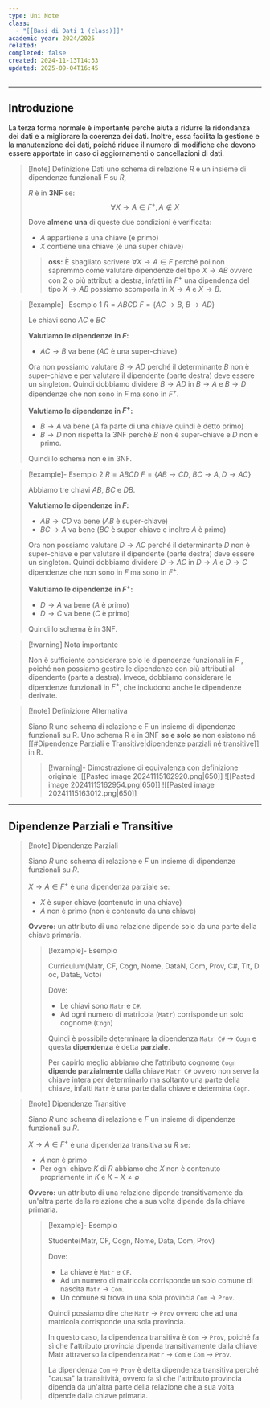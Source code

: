 ```yaml
---
type: Uni Note
class:
  - "[[Basi di Dati 1 (class)]]"
academic year: 2024/2025
related:
completed: false
created: 2024-11-13T14:33
updated: 2025-09-04T16:45
---
```

---
## Introduzione

La terza forma normale è importante perché aiuta a ridurre la ridondanza dei dati e a migliorare la coerenza dei dati. Inoltre, essa facilita la gestione e la manutenzione dei dati, poiché riduce il numero di modifiche che devono essere apportate in caso di aggiornamenti o cancellazioni di dati.

>[!note] Definizione
>Dati uno schema di relazione $R$ e un insieme di dipendenze funzionali $F$ su $R$, 
>
>$R$ è in **3NF** se:
>$$
>\forall X \to  A \in F^{+} , A \not \in X
>$$
>
>Dove **almeno una** di queste due condizioni è verificata:
>- $A$ appartiene a una chiave (è primo)
>- $X$ contiene una chiave (è una super chiave)
>  
>>**oss:** È sbagliato scrivere $\forall X \to A\in F$ perché poi non sapremmo come valutare dipendenze del tipo $X\to AB$ ovvero con 2 o più attributi a destra, infatti in $F^{+}$  una dipendenza del tipo $X\to AB$ possiamo scomporla in $X\to A$ e $X\to B$.

>[!example]- Esempio 1
>$R = ABCD$
>$F = \{ AC\to B,\ B\to AD\}$
>
>Le chiavi sono $AC$ e $BC$
>
>**Valutiamo le dipendenze in $F$:**
>- $AC\to B$ va bene ($AC$ è una super-chiave)
>
>Ora non possiamo valutare $B \to AD$ perché il determinante $B$ non è super-chiave e per valutare il dipendente (parte destra) deve essere un singleton. Quindi dobbiamo dividere $B \to AD$ in $B \to A$ e $B \to D$ dipendenze che non sono in $F$ ma sono in $F^{+}$.
>
>**Valutiamo le dipendenze in $F^{+}$:**
>- $B \to A$ va bene ($A$ fa parte di una chiave quindi è detto primo)
>- $B \to D$ non rispetta la 3NF perché $B$ non è super-chiave e $D$ non è primo.
>  
>Quindi lo schema non è in 3NF.

>[!example]- Esempio 2
>$R = ABCD$
>$F = \{ AB \to CD,\ BC \to A, D \to AC \}$
>
>Abbiamo tre chiavi $AB$, $BC$ e $DB$.
>
>**Valutiamo le dipendenze in $F$:**
>- $AB\to CD$  va bene ($AB$ è super-chiave)
>- $BC \to A$ va bene ($BC$ è super-chiave e inoltre $A$ è primo)
>
>Ora non possiamo valutare $D \to AC$ perché il determinante $D$ non è super-chiave e per valutare il dipendente (parte destra) deve essere un singleton. Quindi dobbiamo dividere $D \to AC$ in $D \to A$ e $D \to C$ dipendenze che non sono in $F$ ma sono in $F^{+}$.
>
>**Valutiamo le dipendenze in $F^{+}$:**
>- $D \to A$ va bene ($A$ è primo)
>- $D \to C$ va bene ($C$ è primo)
>  
>  Quindi lo schema è in 3NF.

>[!warning] Nota importante
>
>Non è sufficiente considerare solo le dipendenze funzionali in $F$ , poiché non possiamo gestire le dipendenze con più attributi al dipendente (parte a destra). Invece, dobbiamo considerare le dipendenze funzionali in $F^{+}$, che includono anche le dipendenze derivate.

>[!note] Definizione Alternativa
>
>Siano R uno schema di relazione e F un insieme di dipendenze funzionali su R. Uno schema R è in 3NF **se e solo se** non esistono né [[#Dipendenze Parziali e Transitive|dipendenze parziali né transitive]] in R.
>
>>[!warning]- Dimostrazione di equivalenza con definizione originale
>>![[Pasted image 20241115162920.png|650]]
>>![[Pasted image 20241115162954.png|650]]
>>![[Pasted image 20241115163012.png|650]]

---
## Dipendenze Parziali e Transitive

>[!note] Dipendenze Parziali
>
>Siano $R$  uno schema di relazione e $F$  un insieme di dipendenze funzionali su $R$.
>
>$X \to  A \in F^{+}$ è una dipendenza parziale se:
>- $X$ è super chiave (contenuto in una chiave)
>- $A$ non è primo (non è contenuto da una chiave)
>  
>**Ovvero:** un attributo di una relazione dipende solo da una parte della chiave primaria.
> 
>>[!example]- Esempio
>>
>>$\text{Curriculum}(\text{Matr},\ \text{CF},\ \text{Cogn},\ \text{Nome},\ \text{DataN},\ \text{Com},\ \text{Prov},\ \text{C\#},\ \text{Tit},\ \text{Doc},\ \text{DataE},\ \text{Voto})$
>>
>>Dove:
>>- Le chiavi sono `Matr` e `C#`.
>>- Ad ogni numero di matricola (`Matr`) corrisponde un solo cognome (`Cogn`) 
>>
>>Quindi è possibile determinare la dipendenza `Matr C#` $\to$ `Cogn` e questa **dipendenza** è detta **parziale**.
>>
>>Per capirlo meglio abbiamo che l’attributo cognome `Cogn` **dipende parzialmente** dalla chiave `Matr C#` ovvero non serve la chiave intera per determinarlo ma soltanto una parte della chiave, infatti `Matr` è una parte dalla chiave e determina `Cogn`.

>[!note] Dipendenze Transitive
>
>Siano $R$ uno schema di relazione e $F$ un insieme di dipendenze funzionali su $R$.
>
>$X \to A \in F^{+}$ è una dipendenza transitiva su $R$ se:
>- $A$ non è primo
>- Per ogni chiave $K$ di $R$ abbiamo che $X$ non è contenuto propriamente in $K$ e $K-X \neq \emptyset$
>  
>**Ovvero:** un attributo di una relazione dipende transitivamente da un'altra parte della relazione che a sua volta dipende dalla chiave primaria.
> 
>>[!example]- Esempio
>>
>>$\text{Studente}(\text{Matr},\ \text{CF},\ \text{Cogn},\ \text{Nome},\ \text{Data},\ \text{Com},\ \text{Prov})$
>>
>>Dove:
>>- La chiave è `Matr` e `CF`.
>>- Ad un numero di matricola corrisponde un solo comune di nascita `Matr` $\to$ `Com`.
>>- Un comune si trova in una sola provincia `Com` $\to$ `Prov`.
>>
>>Quindi possiamo dire che `Matr` $\to$ `Prov` ovvero che ad una matricola corrisponde una sola provincia.
>>
>>In questo caso, la dipendenza transitiva è `Com` $\to$ `Prov`, poiché fa sì che l'attributo provincia dipenda transitivamente dalla chiave $\text{Matr}$ attraverso la dipendenza `Matr` $\to$ `Com` e `Com` $\to$ `Prov`.
>>
>>La dipendenza `Com` $\to$ `Prov` è detta dipendenza transitiva perché "causa" la transitività, ovvero fa sì che l'attributo provincia dipenda da un'altra parte della relazione che a sua volta dipende dalla chiave primaria.
